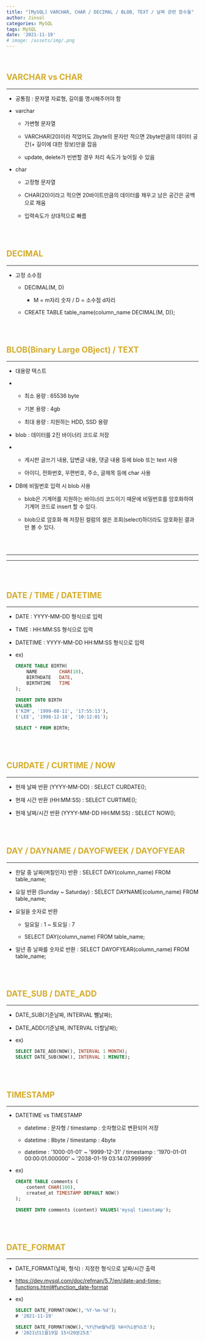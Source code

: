 ```yaml
---
title: "[MySQL] VARCHAR, CHAR / DECIMAL / BLOB, TEXT / 날짜 관련 함수들"
author: Jinsol
categories: MySQL
tags: MySQL
date: '2021-11-19'
# image: /assets/img/.png
---
```


<br>

## <span style="color:#D4AC2B">VARCHAR vs CHAR</span>
<hr>

- 공통점 : 문자열 자료형, 길이를 명시해주어야 함

- varchar
    
    - 가변형 문자열

    - VARCHAR(20)이라 적었어도 2byte의 문자만 적으면 2byte만큼의 데이터 공간(+ 길이에 대한 정보)만을 잡음

    - update, delete가 빈번할 경우 처리 속도가 늦어질 수 있음

- char

    - 고정형 문자열

    - CHAR(20)이라고 적으면 20바이트만큼의 데이터를 채우고 남은 공간은 공백으로 채움

    - 입력속도가 상대적으로 빠름
    
<br>
<br>

## <span style="color:#D4AC2B">DECIMAL</span>
<hr>

- 고정 소수점

    - DECIMAL(M, D)
    
        - M = m자리 숫자 /  D = 소수점 d자리

    - CREATE TABLE table_name(column_name DECIMAL(M, D));
       
<br>
<br>

## <span style="color:#D4AC2B">BLOB(Binary Large OBject) / TEXT</span>
<hr>

- 대용량 텍스트

-   - 최소 용량 : 65536 byte

    - 기본 용량 : 4gb

    - 최대 용량 : 지원하는 HDD, SSD 용량

- blob : 데이터를 2진 바이너리 코드로 저장

-   - 게시판 글쓰기 내용, 답변글 내용, 댓글 내용 등에 blob 또는 text 사용

    - 아이디, 전화번호, 우편번호, 주소, 글제목 등에 char 사용

- DB에 비밀번호 입력 시 blob 사용

    - blob은 기계어를 지원하는 바이너리 코드이기 때문에 비밀번호를 암호화하여 기계어 코드로 insert 할 수 있다.

    - blob으로 암호화 해 저장된 컬럼의 셀은 조회(select)하더라도 암호화된 결과만 볼 수 있다.
          
<br>
<br>
<hr>
<hr>
<br>
<br>

## <span style="color:#D4AC2B">DATE / TIME / DATETIME</span>
<hr>

- DATE : YYYY-MM-DD 형식으로 입력

- TIME : HH:MM:SS 형식으로 입력

- DATETIME : YYYY-MM-DD HH:MM:SS 형식으로 입력

- ex)

    ```sql
    CREATE TABLE BIRTH(
        NAME		CHAR(10),
        BIRTHDATE	DATE,
        BIRTHTIME	TIME
    );

    INSERT INTO BIRTH
    VALUES
    ('KIM', '1999-08-11', '17:55:13'),
    ('LEE', '1998-12-18', '10:12:01');

    SELECT * FROM BIRTH;
    ```
         
<br>
<br>

## <span style="color:#D4AC2B">CURDATE / CURTIME / NOW</span>
<hr>

- 현재 날짜 반환 (YYYY-MM-DD) : SELECT CURDATE();

- 현재 시간 반환 (HH:MM:SS) : SELECT CURTIME();

- 현재 날짜/시간 반환 (YYYY-MM-DD HH:MM:SS) : SELECT NOW();
        
<br>
<br>

## <span style="color:#D4AC2B">DAY / DAYNAME / DAYOFWEEK / DAYOFYEAR</span>
<hr>

- 한달 중 날짜(며칠인지) 반환 : SELECT DAY(column_name) FROM table_name;

- 요일 반환 (Sunday ~ Saturday) : SELECT DAYNAME(column_name) FROM table_name;

- 요일을 숫자로 반환

    - 일요일 : 1 ~ 토요일 : 7
    
    - SELECT DAY(column_name) FROM table_name;

- 일년 중 날짜를 숫자로 반환 : SELECT DAYOFYEAR(column_name) FROM table_name;
        
<br>
<br>

## <span style="color:#D4AC2B">DATE_SUB / DATE_ADD</span>
<hr>

- DATE_SUB(기준날짜, INTERVAL 뺄날짜);

- DATE_ADD(기준날짜, INTERVAL 더할날짜);

- ex)

    ```sql
    SELECT DATE_ADD(NOW(), INTERVAL 1 MONTH);
    SELECT DATE_SUB(NOW(), INTERVAL 1 MINUTE);
    ```
        
<br>
<br>

## <span style="color:#D4AC2B">TIMESTAMP</span>
<hr>
 
- DATETIME vs TIMESTAMP

    - datetime : 문자형 / timestamp : 숫자형으로 변환되어 저장

    - datetime : 8byte / timestamp : 4byte

    - datetime : '1000-01-01' ~ '9999-12-31' / timestamp : '1970-01-01 00:00:01.000000' ~ '2038-01-19 03:14:07.999999'

- ex)

    ```sql
    CREATE TABLE comments (
        content CHAR(100),
        created_at TIMESTAMP DEFAULT NOW()
    );

    INSERT INTO comments (content) VALUES('mysql timestamp');
    ```
        
<br>
<br>

## <span style="color:#D4AC2B">DATE_FORMAT</span>
<hr>

- DATE_FORMAT(날짜, 형식) : 지정한 형식으로 날짜/시간 출력

- https://dev.mysql.com/doc/refman/5.7/en/date-and-time-functions.html#function_date-format

- ex)

    ```sql
    SELECT DATE_FORMAT(NOW(),'%Y-%m-%d');
    # '2021-11-19'

    SELECT DATE_FORMAT(NOW(),'%Y년%m월%d일 %H시%i분%S초');
    # '2021년11월19일 15시20분25초'
    ```